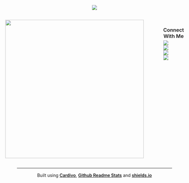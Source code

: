 <section align="center">

<img style="margin-bottom: 2rem" src="https://cardivo.vercel.app/api?name=Adi%20Aryasuta&description=Web%20Developer%20|%20Software%20engineering%20student%20at%20SMK%20N%201%20Denpasar&image=https://avatars.githubusercontent.com/u/71261331?v=4&?site=https://adiaryasuta.vercel.app&github=adiiaryasutaa&linkedin=Adi%20Aryasuta&instagram=adiiaryasutaa&twitter=lolcecep&backgroundColor=%23f1f5f9&fontColor=%231e293b&iconColor=%23475569&pattern=wiggle&colorPattern=%23e2e8f0">

<div style="display: flex; justify-content: center; margin-bottom: 2rem">
	<img style="margin-right: 4rem" width="450" src="https://github-readme-stats.vercel.app/api?username=adiiaryasutaa&show_icons=true">
	<div style="display: flex; flex-direction: column; align-items: start">
		<h3 style="margin-bottom: 4px; font-weight: 600">Connect With Me</h3>
		<a href="https://www.linkedin.com/in/i-gusti-ngurah-agung-adi-aryasuta-32870723b/" style="text-decoration: none; margin-right: 4px">
			<img src="https://img.shields.io/badge/linkedin-%230072b1?&style=for-the-badge&logo=linkedin&logoColor=white"/>
		</a>
		<a href="mailto:adiaryasuta.dev@gmail.com" style="text-decoration: none; margin-right: 4px">
			<img src="https://img.shields.io/badge/email-%23EA4335?&style=for-the-badge&logo=gmail&logoColor=white"/>
		</a>
		<a href="https://twitter.com/lolcecep" style="text-decoration: none; margin-right: 4px">
			<img src="https://img.shields.io/badge/twitter-%231DA1F2?&style=for-the-badge&logo=twitter&logoColor=white"/>
		</a>
		<a href="https://instagram.com/adiiaryasutaa" style="text-decoration: none; ">
			<img src="https://img.shields.io/badge/instagram-%23E4405F?&style=for-the-badge&logo=instagram&logoColor=white"/>
		</a>
	</div>
</div>

<hr />

<div>
	<p>
		Built using <a style="font-weight: 600" href="https://github.com/satyawikananda/cardivo">Cardivo</a>, <a style="font-weight: 600" href="https://github.com/anuraghazra/github-readme-stats">Github Readme Stats</a> and <a style="font-weight: 600" href="https://shields.io/">shields.io</a>
	</p>
</div>

</section>
